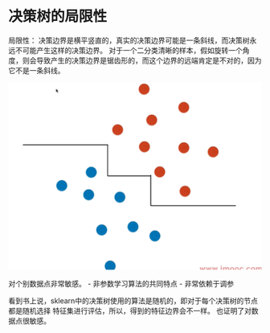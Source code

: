 # 决策树的局限性

局限性： 
决策边界是横平竖直的，真实的决策边界可能是一条斜线，而决策树永远不可能产生这样的决策边界。 
对于一个二分类清晰的样本，假如旋转一个角度，则会导致产生的决策边界是锯齿形的，而这个边界的远端肯定是不对的，因为它不是一条斜线。

![](images/12-6-dt-limitation.png)


对个别数据点非常敏感。 - 非参数学习算法的共同特点 - 非常依赖于调参

看到书上说，sklearn中的决策树使用的算法是随机的，即对于每个决策树的节点都是随机选择
特征集进行评估，所以，得到的特征边界会不一样。 也证明了对数据点很敏感。 

